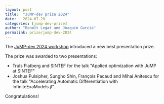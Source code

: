 ```yaml
---
layout: post
title:  "JuMP-dev prize 2024"
date:   2024-07-20
categories: [jump-dev-prize]
author: "Benoît Legat and Joaquim Garcia"
permalink: prize/jump-dev-2024
---
```


The [JuMP-dev 2024 workshop](/meetings/jumpdev2024) introduced a new best
presentation prize.

The prize was awarded to two presentations:

 * Truls Flatberg and SINTEF for the talk "Applied optimization with JuMP at
   SINTEF"
 * Joshua Pulsipher, Sungho Shin, François Pacaud and Mihai Anitescu for the
   talk "Accelerating Automatic Differentiation with InfiniteExaModels.jl".

Congratulations!
